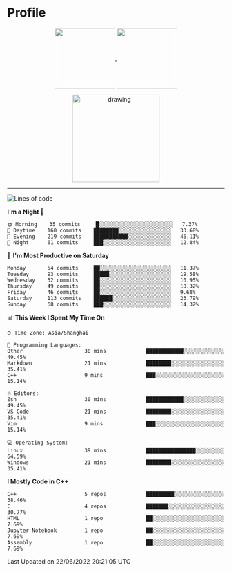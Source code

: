 # Profile

<p align="center">
  <a href="https://github.com/SourVoice">
    <img
      align="center"
      height="140em"
      src="https://github-readme-stats.vercel.app/api?username=SourVoice&show_icons=true&include_all_commits=true&count_private=true&theme=tokyonight"
    />
  </a>
  <a href="https://github.com/SourVoice">
    <img
      align="center"
      height="140em"
      src="https://github-readme-stats.vercel.app/api/top-langs/?username=SourVoice&show_icons=true&include_all_commits=true&count_private=true&layout=compact&theme=tokyonight"
    />
  </a>
</p>

<p align="center">
   <a href="https://github.com/SourVoice">
    <img
      align="center"
      height="202em"
      alt="drawing"
      src="https://activity-graph.herokuapp.com/graph?username=SourVoice&theme=react-dark"
    />
  </a>
</p>

---
<!--START_SECTION:waka-->
![Lines of code](https://img.shields.io/badge/From%20Hello%20World%20I%27ve%20Written-253%20Thousand%20lines%20of%20code-blue)

**I'm a Night 🦉** 

```text
🌞 Morning    35 commits     █░░░░░░░░░░░░░░░░░░░░░░░░   7.37% 
🌆 Daytime    160 commits    ████████░░░░░░░░░░░░░░░░░   33.68% 
🌃 Evening    219 commits    ███████████░░░░░░░░░░░░░░   46.11% 
🌙 Night      61 commits     ███░░░░░░░░░░░░░░░░░░░░░░   12.84%

```
📅 **I'm Most Productive on Saturday** 

```text
Monday       54 commits     ██░░░░░░░░░░░░░░░░░░░░░░░   11.37% 
Tuesday      93 commits     █████░░░░░░░░░░░░░░░░░░░░   19.58% 
Wednesday    52 commits     ██░░░░░░░░░░░░░░░░░░░░░░░   10.95% 
Thursday     49 commits     ██░░░░░░░░░░░░░░░░░░░░░░░   10.32% 
Friday       46 commits     ██░░░░░░░░░░░░░░░░░░░░░░░   9.68% 
Saturday     113 commits    ██████░░░░░░░░░░░░░░░░░░░   23.79% 
Sunday       68 commits     ███░░░░░░░░░░░░░░░░░░░░░░   14.32%

```


📊 **This Week I Spent My Time On** 

```text
⌚︎ Time Zone: Asia/Shanghai

💬 Programming Languages: 
Other                    30 mins             ████████████░░░░░░░░░░░░░   49.45% 
Markdown                 21 mins             ████████░░░░░░░░░░░░░░░░░   35.41% 
C++                      9 mins              ███░░░░░░░░░░░░░░░░░░░░░░   15.14%

🔥 Editors: 
Zsh                      30 mins             ████████████░░░░░░░░░░░░░   49.45% 
VS Code                  21 mins             ████████░░░░░░░░░░░░░░░░░   35.41% 
Vim                      9 mins              ███░░░░░░░░░░░░░░░░░░░░░░   15.14%

💻 Operating System: 
Linux                    39 mins             ████████████████░░░░░░░░░   64.59% 
Windows                  21 mins             ████████░░░░░░░░░░░░░░░░░   35.41%

```

**I Mostly Code in C++** 

```text
C++                      5 repos             █████████░░░░░░░░░░░░░░░░   38.46% 
C                        4 repos             ███████░░░░░░░░░░░░░░░░░░   30.77% 
HTML                     1 repo              ██░░░░░░░░░░░░░░░░░░░░░░░   7.69% 
Jupyter Notebook         1 repo              ██░░░░░░░░░░░░░░░░░░░░░░░   7.69% 
Assembly                 1 repo              ██░░░░░░░░░░░░░░░░░░░░░░░   7.69%

```



 Last Updated on 22/06/2022 20:21:05 UTC
<!--END_SECTION:waka-->
